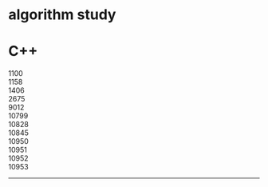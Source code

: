 # algorithm study
  
  
  

# C++

1100  
1158  
1406  
2675  
9012  
10799  
10828  
10845  
10950  
10951  
10952  
10953  
  
  
---
